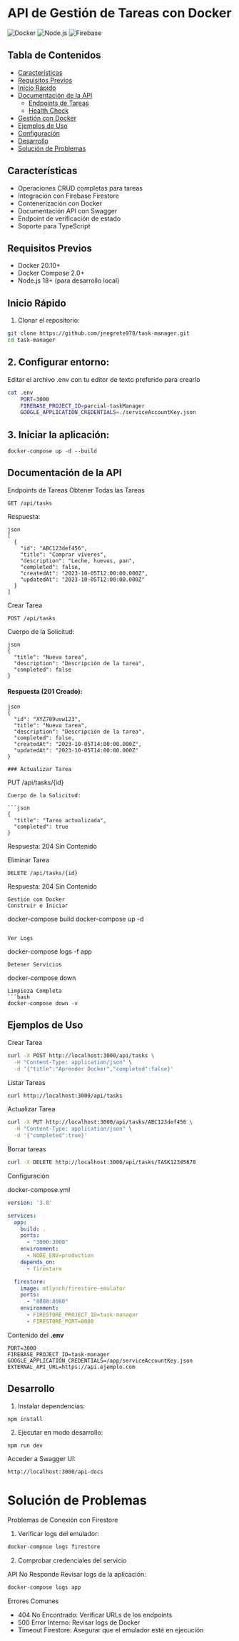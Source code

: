 # API de Gestión de Tareas con Docker

![Docker](https://img.shields.io/badge/Docker-2CA5E0?style=for-the-badge&logo=docker&logoColor=white)
![Node.js](https://img.shields.io/badge/Node.js-43853D?style=for-the-badge&logo=node.js&logoColor=white)
![Firebase](https://img.shields.io/badge/Firebase-039BE5?style=for-the-badge&logo=Firebase&logoColor=white)

## Tabla de Contenidos
- [Características](#características)
- [Requisitos Previos](#requisitos-previos)
- [Inicio Rápido](#inicio-rápido)
- [Documentación de la API](#documentación-de-la-api)
  - [Endpoints de Tareas](#endpoints-de-tareas)
  - [Health Check](#health-check)
- [Gestión con Docker](#gestión-con-docker)
- [Ejemplos de Uso](#ejemplos-de-uso)
- [Configuración](#configuración)
- [Desarrollo](#desarrollo)
- [Solución de Problemas](#solución-de-problemas)

## Características
- Operaciones CRUD completas para tareas
- Integración con Firebase Firestore
- Contenerización con Docker
- Documentación API con Swagger
- Endpoint de verificación de estado
- Soporte para TypeScript

## Requisitos Previos
- Docker 20.10+
- Docker Compose 2.0+
- Node.js 18+ (para desarrollo local)

## Inicio Rápido

1. Clonar el repositorio:
```bash
git clone https://github.com/jnegrete978/task-manager.git
cd task-manager
```
## 2. Configurar entorno:
Editar el archivo .env con tu editor de texto preferido para crearlo
```bash
cat .env
    PORT=3000
    FIREBASE_PROJECT_ID=parcial-taskManager
    GOOGLE_APPLICATION_CREDENTIALS=./serviceAccountKey.json
``` 

## 3. Iniciar la aplicación:
```
docker-compose up -d --build
```

## Documentación de la API
Endpoints de Tareas
Obtener Todas las Tareas
```
GET /api/tasks
```

Respuesta:
```
json
[
  {
    "id": "ABC123def456",
    "title": "Comprar víveres",
    "description": "Leche, huevos, pan",
    "completed": false,
    "createdAt": "2023-10-05T12:00:00.000Z",
    "updatedAt": "2023-10-05T12:00:00.000Z"
  }
]
```

Crear Tarea
```
POST /api/tasks
```

Cuerpo de la Solicitud:
```
json
{
  "title": "Nueva tarea",
  "description": "Descripción de la tarea",
  "completed": false
}
```
#### Respuesta (201 Creado):
```
json
{
  "id": "XYZ789uvw123",
  "title": "Nueva tarea",
  "description": "Descripción de la tarea",
  "completed": false,
  "createdAt": "2023-10-05T14:00:00.000Z",
  "updatedAt": "2023-10-05T14:00:00.000Z"
}

### Actualizar Tarea
```
PUT /api/tasks/{id}
```
Cuerpo de la Solicitud:

```json
{
  "title": "Tarea actualizada",
  "completed": true
}
```

Respuesta:
204 Sin Contenido

Eliminar Tarea
```
DELETE /api/tasks/{id}
```
Respuesta:
204 Sin Contenido

```
Gestión con Docker
Construir e Iniciar
```
docker-compose build
docker-compose up -d
```

Ver Logs
```
docker-compose logs -f app
```
Detener Servicios
```
docker-compose down
```
Limpieza Completa
```bash
docker-compose down -v
```
## Ejemplos de Uso
Crear Tarea
```bash
curl -X POST http://localhost:3000/api/tasks \
  -H "Content-Type: application/json" \
  -d '{"title":"Aprender Docker","completed":false}'
```
Listar Tareas
```bash
curl http://localhost:3000/api/tasks
```
Actualizar Tarea
```bash
curl -X PUT http://localhost:3000/api/tasks/ABC123def456 \
  -H "Content-Type: application/json" \
  -d '{"completed":true}'
```
Borrar tareas
```bash
curl -X DELETE http://localhost:3000/api/tasks/TASK12345678
```
Configuración

docker-compose.yml
```yaml
version: '3.8'

services:
  app:
    build: .
    ports:
      - "3000:3000"
    environment:
      - NODE_ENV=production
    depends_on:
      - firestore

  firestore:
    image: mtlynch/firestore-emulator
    ports:
      - "8080:8080"
    environment:
      - FIRESTORE_PROJECT_ID=task-manager
      - FIRESTORE_PORT=8080
```
Contenido del **.env**
```
PORT=3000
FIREBASE_PROJECT_ID=task-manager
GOOGLE_APPLICATION_CREDENTIALS=/app/serviceAccountKey.json
EXTERNAL_API_URL=https://api.ejemplo.com
```
## Desarrollo
1. Instalar dependencias:
```
npm install
```
2. Ejecutar en modo desarrollo:

```bash
npm run dev
```
Acceder a Swagger UI:
```
http://localhost:3000/api-docs
```
# Solución de Problemas
Problemas de Conexión con Firestore
1. Verificar logs del emulador:

```bash
docker-compose logs firestore
```
2. Comprobar credenciales del servicio

API No Responde
Revisar logs de la aplicación:

```bash
docker-compose logs app
```
Errores Comunes
- 404 No Encontrado: Verificar URLs de los endpoints
- 500 Error Interno: Revisar logs de Docker
- Timeout Firestore: Asegurar que el emulador esté en ejecución

